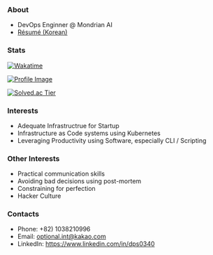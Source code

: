 ### About

 - DevOps Enginner @ Mondrian AI
 - [Résumé (Korean)](https://jiho-lee.notion.site/jiho-lee/Jiho-Lee-e2033eeaaf20408b8bec52b41710f592)

### Stats

[![Wakatime](https://wakatime.com/badge/user/9de25f4f-c88f-4413-beaa-30045b830f19.svg)](https://wakatime.com/@DPS0340)

[![Profile Image](https://github-readme-stats-dps0340.vercel.app/api?username=DPS0340&hide=contribs&count_private=true&show_icons=true&theme=radical&include_all_commits=true&custom_title=DPS0340's%20Github%20Stats&cache_seconds=86400)](https://github.com/DPS0340)

[![Solved.ac Tier](http://mazassumnida.wtf/api/v2/generate_badge?boj=a891)](https://solved.ac/profile/a891)

### Interests

- Adequate Infrastructrue for Startup
- Infrastructure as Code systems using Kubernetes
- Leveraging Productivity using Software, especially CLI / Scripting

### Other Interests

- Practical communication skills
- Avoiding bad decisions using post-mortem
- Constraining for perfection
- Hacker Culture

### Contacts

- Phone: +82) 1038210996
- Email: optional.int@kakao.com
- LinkedIn: https://www.linkedin.com/in/dps0340
